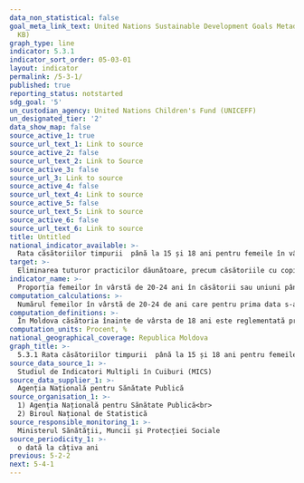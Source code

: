 ```yaml
---
data_non_statistical: false
goal_meta_link_text: United Nations Sustainable Development Goals Metadata (PDF 207
  KB)
graph_type: line
indicator: 5.3.1
indicator_sort_order: 05-03-01
layout: indicator
permalink: /5-3-1/
published: true
reporting_status: notstarted
sdg_goal: '5'
un_custodian_agency: United Nations Children's Fund (UNICEFF)
un_designated_tier: '2'
data_show_map: false
source_active_1: true
source_url_text_1: Link to source
source_active_2: false
source_url_text_2: Link to Source
source_active_3: false
source_url_3: Link to source
source_active_4: false
source_url_text_4: Link to source
source_active_5: false
source_url_text_5: Link to source
source_active_6: false
source_url_text_6: Link to source
title: Untitled
national_indicator_available: >-
  Rata căsătoriilor timpurii  până la 15 și 18 ani pentru femeile în vârstă de 20-24 ani, pe medii de reședință, etnie
target: >-
  Eliminarea tuturor practicilor dăunătoare, precum căsătoriile cu copii, timpurii și forțate, cât și mutilarea genitală a femeilor
indicator_name: >-
  Proporția femeilor în vârstă de 20-24 ani în căsătorii sau uniuni până la 15 și 18 ani
computation_calculations: >-
  Numărul femeilor în vârstă de 20-24 de ani care pentru prima data s-au căsătorit sau au intrat într-o uniune până la împlinirea vârstei de 15 ani/18 ani raportat la numărul total de femei în vârstă de 20-24 ani X 100
computation_definitions: >-
  În Moldova căsătoria înainte de vârsta de 18 ani este reglementată prin Codul Familiei. Pentru căsătoriile timpurii nu este o tradiție culturală sau religioasă.
computation_units: Procent, %
national_geographical_coverage: Republica Moldova
graph_title: >-
  5.3.1 Rata căsătoriilor timpurii  până la 15 și 18 ani pentru femeile în vârstă de 20-24 ani, pe medii de reședință, etnie
source_data_source_1: >-
  Studiul de Indicatori Multipli în Cuiburi (MICS)
source_data_supplier_1: >-
  Agenția Națională pentru Sănătate Publică
source_organisation_1: >-
  1) Agenția Națională pentru Sănătate Publică<br> 
  2) Biroul Național de Statistică
source_responsible_monitoring_1: >-
  Ministerul Sănătății, Muncii și Protecției Sociale
source_periodicity_1: >-
  o dată la câțiva ani
previous: 5-2-2
next: 5-4-1
---
```

